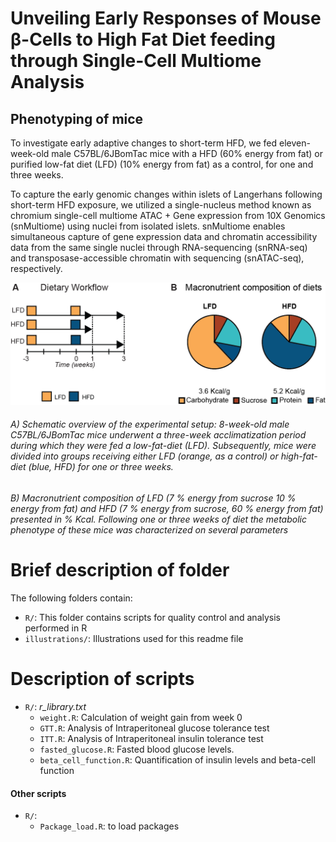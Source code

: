 # Unveiling Early Responses of Mouse β-Cells to High Fat Diet feeding through Single-Cell Multiome Analysis

## Phenotyping of mice

To investigate early adaptive changes to short-term HFD, we fed eleven-week-old male C57BL/6JBomTac mice with a HFD (60% energy from fat) or purified low-fat diet (LFD) (10% energy from fat) as a control, for one and three weeks.

To capture the early genomic changes within islets of Langerhans following short-term HFD exposure, we utilized a single-nucleus method known as chromium single-cell multiome ATAC + Gene expression from 10X Genomics (snMultiome) using nuclei from isolated islets. snMultiome enables simultaneous capture of gene expression data and chromatin accessibility data from the same single nuclei through RNA-sequencing (snRNA-seq) and transposase-accessible chromatin with sequencing (snATAC-seq), respectively.

![Illustration of work](https://github.com/Isabellvse/phenotyping_multiome/blob/main/illustrations/github_image.png)

###### *A) Schematic overview of the experimental setup: 8-week-old male C57BL/6JBomTac mice underwent a three-week acclimatization period during which they were fed a low-fat-diet (LFD). Subsequently, mice were divided into groups receiving either LFD (orange, as a control) or high-fat-diet (blue, HFD) for one or three weeks.* 
###### *B) Macronutrient composition of LFD (7 % energy from sucrose 10 % energy from fat) and HFD (7 % energy from sucrose, 60 % energy from fat) presented in % Kcal.* Following one or three weeks of diet the metabolic phenotype of these mice was characterized on several parameters

# Brief description of folder

The following folders contain:

-   `R/`: This folder contains scripts for quality control and analysis performed in R
-   `illustrations/`: Illustrations used for this readme file

# Description of scripts

-   `R/`: *r_library.txt*
    -   `weight.R`: Calculation of weight gain from week 0 
    -   `GTT.R`: Analysis of Intraperitoneal glucose tolerance test 
    -   `ITT.R`: Analysis of Intraperitoneal insulin tolerance test
    -   `fasted_glucose.R`: Fasted blood glucose levels.
    -   `beta_cell_function.R`: Quantification of insulin levels and beta-cell function

#### Other scripts

-   `R/`:
    -   `Package_load.R`: to load packages
